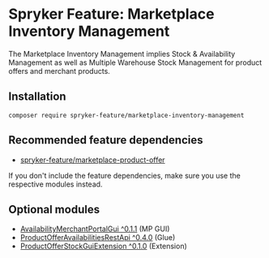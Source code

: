 # Spryker Feature: Marketplace Inventory Management

The Marketplace Inventory Management implies Stock & Availability Management as well as Multiple Warehouse Stock Management for product offers and merchant products.

## Installation

```
composer require spryker-feature/marketplace-inventory-management
```

## Recommended feature dependencies
- [spryker-feature/marketplace-product-offer](https://github.com/spryker-feature/marketplace-product-offer)

If you don't include the feature dependencies, make sure you use the respective modules instead.

## Optional modules
- [AvailabilityMerchantPortalGui ^0.1.1](https://github.com/spryker/availability-merchant-portal-gui) (MP GUI)
- [ProductOfferAvailabilitiesRestApi ^0.4.0](https://github.com/spryker/product-offer-availabilities-rest-api) (Glue)
- [ProductOfferStockGuiExtension ^0.1.0](https://github.com/spryker/product-offer-stock-gui-extension) (Extension)
